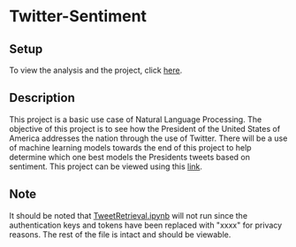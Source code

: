 # Twitter-Sentiment

## Setup
To view the analysis and the project, click [here]().

## Description
This project is a basic use case of Natural Language Processing. The objective of this project is to see how the President of the United States of America addresses the nation through the use of Twitter. There will be a use of machine learning models towards the end of this project to help determine which one best models the Presidents tweets based on sentiment. This project can be viewed using this [link](). 

## Note
It should be noted that [TweetRetrieval.ipynb](https://github.com/johann017/Twitter-Sentiment/blob/5dc74bedd2c9f15295ddb54a48c2f5c177ad9667/TweetRetrieval.ipynb) will not run since the authentication keys and tokens have been replaced with "xxxx" for privacy reasons. The rest of the file is intact and should be viewable.
